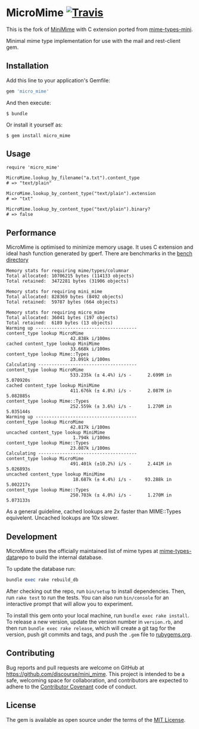 # MicroMime [![Travis](https://img.shields.io/travis/stereobooster/micro_mime.svg)](https://travis-ci.org/stereobooster/micro_mime)

This is the fork of [MiniMime](https://github.com/discourse/mini_mime) with C extension ported from [mime-types-mini](https://github.com/ioquatix/mime-types-mini/).

Minimal mime type implementation for use with the mail and rest-client gem.

## Installation

Add this line to your application's Gemfile:

```ruby
gem 'micro_mime'
```

And then execute:

    $ bundle

Or install it yourself as:

    $ gem install micro_mime

## Usage

```
require 'micro_mime'

MicroMime.lookup_by_filename("a.txt").content_type
# => "text/plain"

MicroMime.lookup_by_content_type("text/plain").extension
# => "txt"

MicroMime.lookup_by_content_type("text/plain").binary?
# => false
```

## Performance

MicroMime is optimised to minimize memory usage. It uses C extension and ideal hash function generated by gperf. There are benchmarks in the [bench directory](https://github.com/stereobooster/micro_mime/bench/bench.rb)

```
Memory stats for requiring mime/types/columnar
Total allocated: 10706215 bytes (114133 objects)
Total retained:  3472281 bytes (31906 objects)

Memory stats for requiring mini_mime
Total allocated: 828369 bytes (8492 objects)
Total retained:  59787 bytes (664 objects)

Memory stats for requiring micro_mime
Total allocated: 36041 bytes (197 objects)
Total retained:  6189 bytes (13 objects)
Warming up --------------------------------------
content_type lookup MicroMime
                        42.838k i/100ms
cached content_type lookup MiniMime
                        33.668k i/100ms
content_type lookup Mime::Types
                        23.091k i/100ms
Calculating -------------------------------------
content_type lookup MicroMime
                        533.235k (± 4.4%) i/s -      2.699M in   5.070920s
cached content_type lookup MiniMime
                        411.676k (± 4.8%) i/s -      2.087M in   5.082885s
content_type lookup Mime::Types
                        252.559k (± 3.6%) i/s -      1.270M in   5.035144s
Warming up --------------------------------------
content_type lookup MicroMime
                        42.817k i/100ms
uncached content_type lookup MiniMime
                         1.794k i/100ms
content_type lookup Mime::Types
                        23.087k i/100ms
Calculating -------------------------------------
content_type lookup MicroMime
                        491.401k (±10.2%) i/s -      2.441M in   5.026893s
uncached content_type lookup MiniMime
                         18.687k (± 4.4%) i/s -     93.288k in   5.002217s
content_type lookup Mime::Types
                        250.703k (± 4.0%) i/s -      1.270M in   5.073133s
```

As a general guideline, cached lookups are 2x faster than MIME::Types equivelent. Uncached lookups are 10x slower.


## Development

MicroMime uses the officially maintained list of mime types at [mime-types-data](https://github.com/mime-types/mime-types-data)repo to build the internal database.

To update the database run:

```ruby
bundle exec rake rebuild_db
```

After checking out the repo, run `bin/setup` to install dependencies. Then, run `rake test` to run the tests. You can also run `bin/console` for an interactive prompt that will allow you to experiment.

To install this gem onto your local machine, run `bundle exec rake install`. To release a new version, update the version number in `version.rb`, and then run `bundle exec rake release`, which will create a git tag for the version, push git commits and tags, and push the `.gem` file to [rubygems.org](https://rubygems.org).

## Contributing

Bug reports and pull requests are welcome on GitHub at https://github.com/discourse/mini_mime. This project is intended to be a safe, welcoming space for collaboration, and contributors are expected to adhere to the [Contributor Covenant](http://contributor-covenant.org) code of conduct.


## License

The gem is available as open source under the terms of the [MIT License](http://opensource.org/licenses/MIT).

